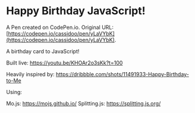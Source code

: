 # Happy Birthday JavaScript!

A Pen created on CodePen.io. Original URL: [https://codepen.io/cassidoo/pen/yLaVYbK](https://codepen.io/cassidoo/pen/yLaVYbK).

A birthday card to JavaScript!

Built live: https://youtu.be/KHOAr2o3sKk?t=100

Heavily inspired by: https://dribbble.com/shots/11491933-Happy-Birthday-to-Me

Using: 

Mo.js: https://mojs.github.io/
Splitting.js: https://splitting.js.org/